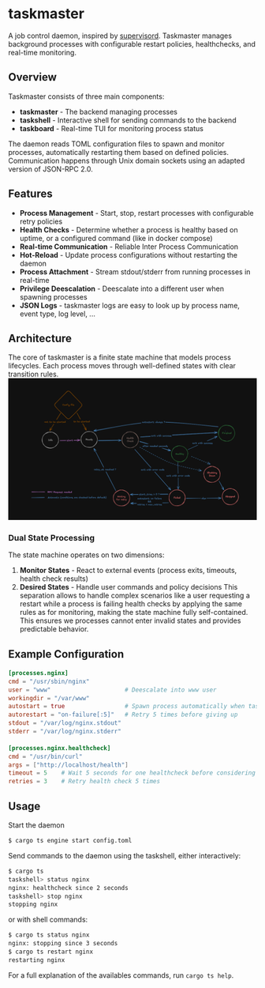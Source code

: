 # taskmaster
A job control daemon, inspired by [supervisord](https://supervisord.org/index.html). Taskmaster manages background processes with configurable restart policies, healthchecks, and real-time monitoring.

## Overview
Taskmaster consists of three main components:
* **taskmaster** - The backend managing processes
* **taskshell** - Interactive shell for sending commands to the backend
* **taskboard** - Real-time TUI for monitoring process status

The daemon reads TOML configuration files to spawn and monitor processes, automatically restarting them based on defined policies.
Communication happens through Unix domain sockets using an adapted version of JSON-RPC 2.0.

## Features
* **Process Management** - Start, stop, restart processes with configurable retry policies
* **Health Checks** - Determine whether a process is healthy based on uptime, or a configured command (like in docker compose)
* **Real-time Communication** - Reliable Inter Process Communication
* **Hot-Reload** - Update process configurations without restarting the daemon
* **Process Attachment** - Stream stdout/stderr from running processes in real-time
* **Privilege Deescalation** - Deescalate into a different user when spawning processes
* **JSON Logs** - taskmaster logs are easy to look up by process name, event type, log level, ...

## Architecture
The core of taskmaster is a finite state machine that models process lifecycles. Each process moves through well-defined states with clear transition rules.
![alt text](assets/state_diagram.png)

### Dual State Processing
The state machine operates on two dimensions:
1. **Monitor States** - React to external events (process exits, timeouts, health check results)
2. **Desired States** - Handle user commands and policy decisions
This separation allows to handle complex scenarios like a user requesting a restart while a process is failing health checks by applying the same rules as for monitoring, making the state machine fully self-contained.
This ensures we processes cannot enter invalid states and provides predictable behavior.

## Example Configuration
```toml
[processes.nginx]
cmd = "/usr/sbin/nginx"
user = "www"                     # Deescalate into www user
workingdir = "/var/www"
autostart = true                 # Spawn process automatically when taskmaster is started
autorestart = "on-failure[:5]"   # Retry 5 times before giving up   
stdout = "/var/log/nginx.stdout"
stderr = "/var/log/nginx.stderr"

[processes.nginx.healthcheck]
cmd = "/usr/bin/curl"
args = ["http://localhost/health"]
timeout = 5    # Wait 5 seconds for one healthcheck before considering it failed
retries = 3    # Retry health check 5 times
```
## Usage
Start the daemon
```bash
$ cargo ts engine start config.toml
```
Send commands to the daemon using the taskshell, either interactively:
```bash
$ cargo ts
taskshell> status nginx
nginx: healthcheck since 2 seconds
taskshell> stop nginx
stopping nginx
```
or with shell commands:
```bash
$ cargo ts status nginx
nginx: stopping since 3 seconds
$ cargo ts restart nginx
restarting nginx
```
For a full explanation of the availables commands, run `cargo ts help`.
